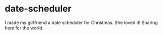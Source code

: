 # date-scheduler
I made my girlfriend a date scheduler for Christmas. She loved it! Sharing here for the world.
